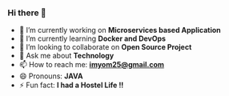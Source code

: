 ### Hi there 👋

<!--
**imyom25/imyom25** is a ✨ _special_ ✨ repository because its `README.md` (this file) appears on your GitHub profile.
Here are some ideas to get you started:
-->

- 🔭 I’m currently working on **Microservices based Application**
- 🌱 I’m currently learning **Docker and DevOps**
- 👯 I’m looking to collaborate on **Open Source Project**
- 💬 Ask me about **Technology**
- 📫 How to reach me: **imyom25@gmail.com**
- 😄 Pronouns: **JAVA**
- ⚡ Fun fact: **I had a Hostel Life !!** 

